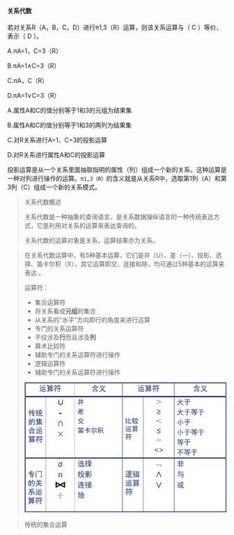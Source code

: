 #### 关系代数

若对关系R（A，B，C，D）进行π1,3（R）运算，则该关系运算与（ C ）等价，表示（ D ）。

A.πA=1，C=3（R）

B.πA=1∧C=3（R）

C.πA，C（R）

D.πA=1∨C=3（R）

A.属性A和C的值分别等于1和3的元组为结果集

B.属性A和C的值分别等于1和3的两列为结果集

C.对R关系进行A=1、C=3的投影运算

D.对R关系进行属性A和C的投影运算

投影运算是从一个关系里面抽取指明的属性（列）组成一个新的关系，这种运算是一种对列进行操作的运算。`π1,3（R）`的含义就是从关系R中，选取第1列（A）和第3列（C）组成一个新的关系模式。

>关系代数概述
>
>关系代数是一种抽象的查询语言，是关系数据操纵语言的一种传统表达方式，它是利用对关系的运算来表达查询的。
>
>关系代数的运算对象是关系，运算结果亦为关系。

>在关系代数运算中，有5种基本运算，它们是并（U）、差（—）、投影、选择、笛卡尔积（X），其它运算即交、连接和除，均可通过5种基本的运算来表达 。
>
>运算符：
>
>- 集合运算符
>  - 将关系看成**元组**的集合
>  - 从关系的“水平”方向即行的角度来进行运算
>- 专门的关系运算符
>  - 不仅涉及**行**而且涉及**列**
>- 算术比较符
>  - 辅助专门的关系运算符进行操作
>- 逻辑运算符
>  - 辅助专门的关系运算符进行操作
>
>![在这里插入图片描述](img/2f4a8889d25c4558ab1d0f2890adedac.png)

>传统的集合运算
>
>

























































































